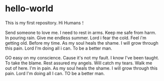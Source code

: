 # hello-world
This is my first repository.
Hi Humans！

Send someone to love me.
I need to rest in arms.
Keep me safe from harm.
In pouring rain.
Give me endless summer.
Lord i fear the cold.
Feel i'm getting old.
Before my time.
As my soul heals the shame.
I will grow through this pain.
Lord I'm doing all i can.
To be a better man.

GO easy on my conscience.
Cause it's not my fault.
I know I've been taught.
To take the blame.
Rest assured my angels.
Will catch my tears.
Walk me out of here.
I'm in pain.
As my soul heals the shame.
I will grow through this pain.
Lord I'm doing all I can.
TO be a better man.
